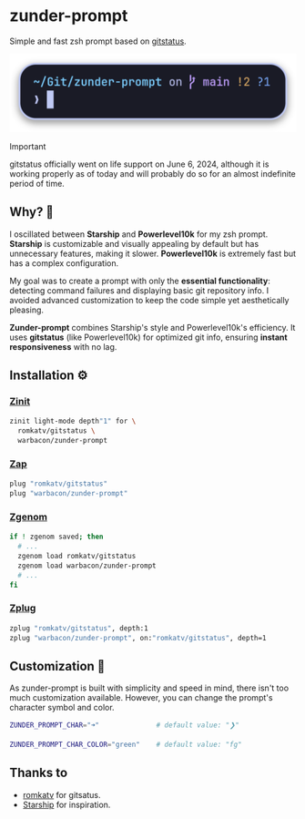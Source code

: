 # zunder-prompt

Simple and fast zsh prompt based on [gitstatus](https://github.com/romkatv/gitstatus).

![preview](./assets/preview.svg)

> [!IMPORTANT]
> gitstatus officially went on life support on June 6, 2024, although it is
> working properly as of today and will probably do so for an almost indefinite
> period of time.

## Why? 🤔

I oscillated between **Starship** and **Powerlevel10k** for my zsh prompt.
**Starship** is customizable and visually appealing by default but has
unnecessary features, making it slower. **Powerlevel10k** is extremely fast but
has a complex configuration.

My goal was to create a prompt with only the **essential functionality**:
detecting command failures and displaying basic git repository info. I avoided
advanced customization to keep the code simple yet aesthetically pleasing.

**Zunder-prompt** combines Starship's style and Powerlevel10k's efficiency. It
uses **gitstatus** (like Powerlevel10k) for optimized git info, ensuring
**instant responsiveness** with no lag.

## Installation ⚙️

### [Zinit](https://github.com/zdharma-continuum/zinit)

```sh
zinit light-mode depth"1" for \
  romkatv/gitstatus \
  warbacon/zunder-prompt
```

### [Zap](https://github.com/zap-zsh/zap)

```sh
plug "romkatv/gitstatus"
plug "warbacon/zunder-prompt"
```

### [Zgenom](https://github.com/jandamm/zgenom)

```sh
if ! zgenom saved; then
  # ...
  zgenom load romkatv/gitstatus
  zgenom load warbacon/zunder-prompt
  # ...
fi
```

### [Zplug](https://github.com/zplug/zplug)

```sh
zplug "romkatv/gitstatus", depth:1
zplug "warbacon/zunder-prompt", on:"romkatv/gitstatus", depth=1
```

## Customization 🎨

As zunder-prompt is built with simplicity and speed in mind, there isn't too
much customization available. However, you can change the prompt's character
symbol and color.

```sh
ZUNDER_PROMPT_CHAR="➜"              # default value: "❯"

ZUNDER_PROMPT_CHAR_COLOR="green"    # default value: "fg"
```

## Thanks to

- [romkatv](https://github.com/romkatv) for gitsatus.
- [Starship](https://starship.rs/) for inspiration.
